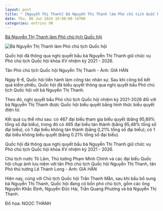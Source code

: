 ```yaml
---
layout: post
title: " [Nguyễn Thị Thanh] Bà Nguyễn Thị Thanh làm Phó chủ tịch Quốc hội"
date: Thu, 06 Jun 2024 19:00:00 +0700
categories: entries VN
---
```

[Bà Nguyễn Thị Thanh làm Phó chủ tịch Quốc hội](https://tuoitre.vn/ba-nguyen-thi-thanh-lam-pho-chu-tich-quoc-hoi-20240603152247055.htm)

![Bà Nguyễn Thị Thanh làm Phó chủ tịch Quốc hội](https://cdn1.tuoitre.vn/zoom/600_315/471584752817336320/2024/6/6/69406ec5186fb831e17e-1717674296177184749586-98-0-1145-2000-crop-1717674349037526984504.jpg)

Quốc hội đã thông qua nghị quyết bầu bà Nguyễn Thị Thanh giữ chức vụ Phó chủ tịch Quốc hội khóa XV nhiệm kỳ 2021 - 2026.

Tân Phó chủ tịch Quốc hội Nguyễn Thị Thanh - Ảnh: GIA HÂN

Ngày 6-6, Quốc hội tiến hành làm công tác nhân sự. Sau khi công bố kết quả kiểm phiếu, Quốc hội đã biểu quyết thông qua nghị quyết bầu Phó chủ tịch Quốc hội với bà Nguyễn Thị Thanh.

Theo đó, nghị quyết bầu Phó chủ tịch Quốc hội nhiệm kỳ 2021-2026 đối với bà Nguyễn Thị Thanh được Quốc hội biểu quyết bằng hình thức biểu quyết điện tử.

Kết quả cụ thể như sau: có 467 đại biểu tham gia biểu quyết (bằng 95,89% tổng số đại biểu), trong đó có 465 đại biểu tán thành (bằng 95,48% tổng số đại biểu), có 1 đại biểu không tán thành (bằng 0,21% tổng số đại biểu); có 1 đại biểu không biểu quyết (bằng 0.21% tổng số đại biểu).

Quốc hội đã thông qua nghị quyết bầu bà Nguyễn Thị Thanh giữ chức vụ Phó chủ tịch Quốc hội khóa XV nhiệm kỳ 2021 - 2026.

Chủ tịch nước Tô Lâm, Thủ tướng Phạm Minh Chính và các đại biểu Quốc hội chụp ảnh lưu niệm với tân Phó chủ tịch Quốc hội Nguyễn Thị Thanh, tân Phó thủ tướng Lê Thành Long - Ảnh: GIA HÂN

Hiện nay, cùng với Chủ tịch Quốc hội Trần Thanh Mẫn, sau khi bầu bổ sung bà Nguyễn Thị Thanh, Quốc hội đang có bốn phó chủ tịch, gồm các ông Nguyễn Khắc Định, Nguyễn Đức Hải, Trần Quang Phương và bà Nguyễn Thị Thanh.

Đồ họa: NGỌC THÀNH

